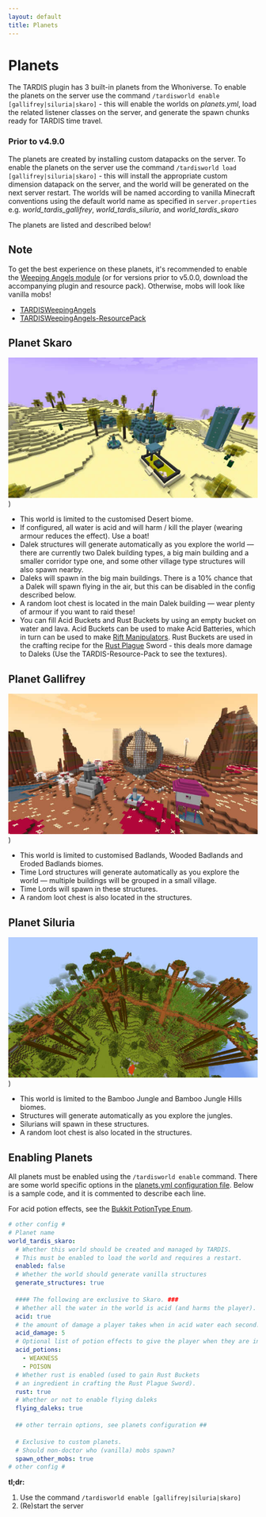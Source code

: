 ```yaml
---
layout: default
title: Planets
---
```


# Planets

The TARDIS plugin has 3 built-in planets from the Whoniverse. To enable the planets on the server use the
command `/tardisworld enable [gallifrey|siluria|skaro]` - this will enable the worlds on _planets.yml_, load the related
listener classes on the server, and generate the spawn chunks ready for TARDIS time travel.

### Prior to v4.9.0

The planets are created by installing custom datapacks on the server. To enable the planets on the server use the
command `/tardisworld load [gallifrey|siluria|skaro]` - this will install the appropriate custom dimension datapack on
the server, and the world will be generated on the next server restart. The worlds will be named according to vanilla
Minecraft conventions using the default world name as specified in `server.properties` e.g. _world_tardis_gallifrey_,
_world_tardis_siluria_, and _world_tardis_skaro_

The planets are listed and described below!

## Note

To get the best experience on these planets, it's recommended to enable the [Weeping Angels module](modules) 
(or for versions prior to v5.0.0, download the accompanying plugin and resource pack).
Otherwise, mobs will look like vanilla mobs!

- [TARDISWeepingAngels](http://tardisjenkins.duckdns.org:8080/job/TARDISWeepingAngels/lastSuccessfulBuild/)
- [TARDISWeepingAngels-ResourcePack](https://github.com/eccentricdevotion/TARDISWeepingAngels-Resource-Pack)

## Planet Skaro

![planet skaro](/images/docs/skaro.jpg))

- This world is limited to the customised Desert biome.
- If configured, all water is acid and will harm / kill the player (wearing armour reduces the effect). Use a boat!
- Dalek structures will generate automatically as you explore the world — there are currently two Dalek building types,
  a big
  main building and a smaller corridor type one, and some other village type structures will also spawn nearby.
- Daleks will spawn in the big main buildings. There is a 10% chance that a Dalek will spawn flying in the air, but this
  can be disabled in the config described below.
- A random loot chest is located in the main Dalek building — wear plenty of armour if you want to raid these!
- <a id="buckets"></a>You can fill Acid Buckets and Rust Buckets by using an empty bucket on water and lava. Acid Buckets can be used to
  make Acid Batteries, which in turn can be used to make [Rift Manipulators](rift-manipulator). Rust Buckets are
  used in the crafting recipe for the [Rust Plague](http://tardis.wikia.com/wiki/Rust_plague) Sword - this deals more
  damage to Daleks (Use the TARDIS-Resource-Pack to see the textures).

## Planet Gallifrey

![planet gallifrey](/images/docs/gallifrey.jpg))

- This world is limited to customised Badlands, Wooded Badlands and Eroded Badlands biomes.
- Time Lord structures will generate automatically as you explore the world — multiple buildings will be grouped in a
  small village.
- Time Lords will spawn in these structures.
- A random loot chest is also located in the structures.

## Planet Siluria

![planet siluria](/images/docs/siluria.jpg))

- This world is limited to the Bamboo Jungle and Bamboo Jungle Hills biomes.
- Structures will generate automatically as you explore the jungles.
- Silurians will spawn in these structures.
- A random loot chest is also located in the structures.

## Enabling Planets

All planets must be enabled using the `/tardisworld enable` command. There are some world specific options in
the [planets.yml configuration file](configuration-planets). Below is a sample code, and it is commented to describe
each line.

For acid potion effects, see
the [Bukkit PotionType Enum](https://hub.spigotmc.org/javadocs/bukkit/org/bukkit/potion/PotionType).

```yaml
# other config #
# Planet name
world_tardis_skaro:
  # Whether this world should be created and managed by TARDIS.
  # This must be enabled to load the world and requires a restart.
  enabled: false
  # Whether the world should generate vanilla structures
  generate_structures: true

  #### The following are exclusive to Skaro. ###
  # Whether all the water in the world is acid (and harms the player).
  acid: true
  # the amount of damage a player takes when in acid water each second.
  acid_damage: 5
  # Optional list of potion effects to give the player when they are in acid water.
  acid_potions:
    - WEAKNESS
    - POISON
  # Whether rust is enabled (used to gain Rust Buckets
  # an ingredient in crafting the Rust Plague Sword).
  rust: true
  # Whether or not to enable flying daleks
  flying_daleks: true

  ## other terrain options, see planets configuration ##

  # Exclusive to custom planets.
  # Should non-doctor who (vanilla) mobs spawn?
  spawn_other_mobs: true
# other config #
```

**tl;dr:**

1. Use the command `/tardisworld enable [gallifrey|siluria|skaro]`
2. (Re)start the server
